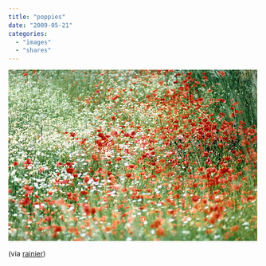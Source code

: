 ```yaml
---
title: "poppies"
date: "2009-05-21"
categories: 
  - "images"
  - "shares"
---
```


![](images/hgxzejjacl049gbcKiyubMt2o1_500.jpg)

(via [rainier](http://rainier.tumblr.com/))
